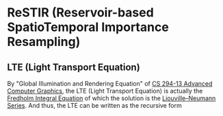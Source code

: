 # ReSTIR (Reservoir-based SpatioTemporal Importance Resampling)  

## LTE (Light Transport Equation)

By "Global Illumination and Rendering Equation" of [CS 294-13 Advanced Computer Graphics](https://inst.eecs.berkeley.edu//~cs294-13/fa09/), the LTE (Light Transport Equation) is actually the [Fredholm Integral Equation](https://en.wikipedia.org/wiki/Fredholm_integral_equation) of which the solution is the [Liouville–Neumann Series](https://en.wikipedia.org/wiki/Liouville%E2%80%93Neumann_series). And thus, the LTE can be written as the recursive form  


